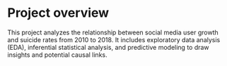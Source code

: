 # Project overview

This project analyzes the relationship between social media user growth and suicide rates from 2010 to 2018. It includes exploratory data analysis (EDA), inferential statistical analysis, and predictive modeling to draw insights and potential causal links.

